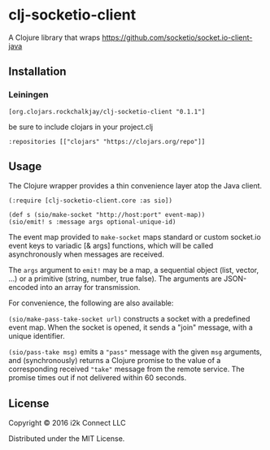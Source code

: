 # clj-socketio-client

A Clojure library that wraps https://github.com/socketio/socket.io-client-java

## Installation

### Leiningen

```
[org.clojars.rockchalkjay/clj-socketio-client "0.1.1"]
```

be sure to include clojars in your project.clj

```
:repositories [["clojars" "https://clojars.org/repo"]]
```
## Usage

The Clojure wrapper provides a thin convenience layer atop the Java client.

```
(:require [clj-socketio-client.core :as sio])

(def s (sio/make-socket "http://host:port" event-map))
(sio/emit! s :message args optional-unique-id)
```
The event map provided to `make-socket` maps standard or custom socket.io event keys to variadic [& args] functions, which will be called asynchronously when messages are received.  

The `args` argument to `emit!` may be a map, a sequential object (list, vector, ...) or a primitive (string, number, true false).  The arguments are JSON-encoded into an array for transmission.

For convenience, the following are also available:

`(sio/make-pass-take-socket url)` constructs a socket with a predefined event map.  When the socket is opened, it sends a "join" message, with a unique identifier.  

`(sio/pass-take msg)` emits a `"pass"` message with the given `msg` arguments, and (synchronously) returns a Clojure promise to the value of a corresponding received `"take"` message from the remote service.  The promise times out if not delivered within 60 seconds.

## License

Copyright © 2016 i2k Connect LLC

Distributed under the MIT License.
